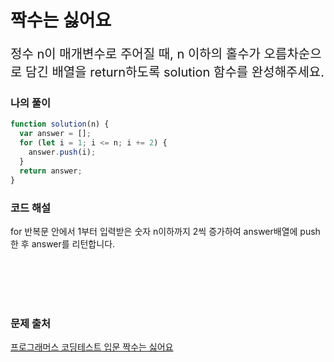 # 짝수는 싫어요

<p style='font-size: 20px'>정수 n이 매개변수로 주어질 때, n 이하의 홀수가 오름차순으로 담긴 배열을 return하도록 solution 함수를 완성해주세요.</p>

### 나의 풀이

```javascript
function solution(n) {
  var answer = [];
  for (let i = 1; i <= n; i += 2) {
    answer.push(i);
  }
  return answer;
}
```

### 코드 해설

for 반복문 안에서 1부터 입력받은 숫자 n이하까지 2씩 증가하여 answer배열에 push한 후 answer를 리턴합니다.

<br />
<br />
<br />
<br />

### 문제 출처

<a href='https://school.programmers.co.kr/learn/courses/30/lessons/120813'>프로그래머스 코딩테스트 입문 짝수는 싫어요</a>

